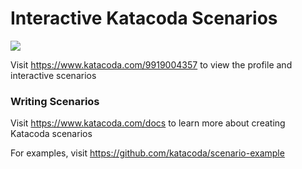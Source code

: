 # Interactive Katacoda Scenarios

[![](http://shields.katacoda.com/katacoda/9919004357/count.svg)](https://www.katacoda.com/9919004357 "Get your profile on Katacoda.com")

Visit https://www.katacoda.com/9919004357 to view the profile and interactive scenarios

### Writing Scenarios
Visit https://www.katacoda.com/docs to learn more about creating Katacoda scenarios

For examples, visit https://github.com/katacoda/scenario-example
